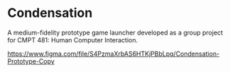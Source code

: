 # Condensation
A medium-fidelity prototype game launcher developed as a group project for CMPT 481: Human Computer Interaction.

https://www.figma.com/file/S4PzmaXrbAS6HTKjPBbLpq/Condensation-Prototype-Copy
